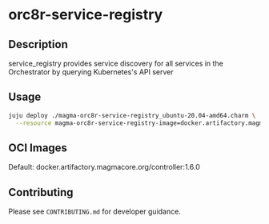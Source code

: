 # orc8r-service-registry

## Description
service_registry provides service discovery for all services in the Orchestrator by querying Kubernetes's API server

## Usage

```bash
juju deploy ./magma-orc8r-service-registry_ubuntu-20.04-amd64.charm \
  --resource magma-orc8r-service-registry-image=docker.artifactory.magmacore.org/controller:1.6.0
```

## OCI Images

Default: docker.artifactory.magmacore.org/controller:1.6.0

## Contributing

Please see `CONTRIBUTING.md` for developer guidance.

